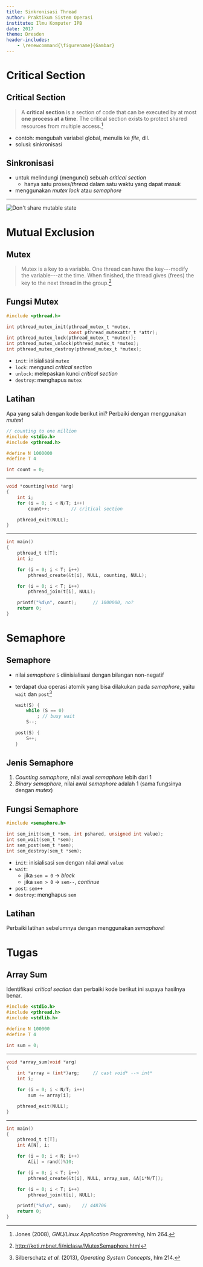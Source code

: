 ```yaml
---
title: Sinkronisasi Thread
author: Praktikum Sistem Operasi
institute: Ilmu Komputer IPB
date: 2017
theme: Dresden
header-includes:
    - \renewcommand{\figurename}{Gambar}
---
```


# Critical Section

## Critical Section

> A **critical section** is a section of code that can be executed by at most **one process at a time**.
> The critical section exists to protect shared resources from multiple access.[^06-critsec]

- contoh: mengubah variabel global, menulis ke *file*, dll.
- solusi: sinkronisasi

[^06-critsec]: Jones (2008), *GNU/Linux Application Programming*, hlm 264.


## Sinkronisasi

- untuk melindungi (mengunci) sebuah *critical section*
    - hanya satu proses/*thread* dalam satu waktu yang dapat masuk
- menggunakan *mutex lock* atau *semaphore*

---

![*Don't share mutable state*](img/dont-share-mutable-state.png)


# Mutual Exclusion

## Mutex

> Mutex is a key to a variable.
> One thread can have the key---modify the variable---at the time.
> When finished, the thread gives (frees) the key to the next thread in the group.[^06-mutex]

[^06-mutex]: <http://koti.mbnet.fi/niclasw/MutexSemaphore.html>


## Fungsi Mutex

~~~c
#include <pthread.h>

int pthread_mutex_init(pthread_mutex_t *mutex,
                       const pthread_mutexattr_t *attr);
int pthread_mutex_lock(pthread_mutex_t *mutex));
int pthread_mutex_unlock(pthread_mutex_t *mutex);
int pthread_mutex_destroy(pthread_mutex_t *mutex);
~~~

- `init`: inisialisasi `mutex`
- `lock`: mengunci *critical section*
- `unlock`: melepaskan kunci *critical section*
- `destroy`: menghapus `mutex`

## Latihan

Apa yang salah dengan kode berikut ini? Perbaiki dengan menggunakan *mutex*!

~~~c
// counting to one million
#include <stdio.h>
#include <pthread.h>

#define N 1000000
#define T 4

int count = 0;
~~~

---

~~~c
void *counting(void *arg)
{
    int i;
    for (i = 0; i < N/T; i++)
        count++;        // critical section

    pthread_exit(NULL);
}
~~~

---

~~~c
int main()
{
    pthread_t t[T];
    int i;

    for (i = 0; i < T; i++)
        pthread_create(&t[i], NULL, counting, NULL);

    for (i = 0; i < T; i++)
        pthread_join(t[i], NULL);

    printf("%d\n", count);      // 1000000, no?
    return 0;
}
~~~

# Semaphore

## Semaphore

- nilai *semaphore* `S` diinisialisasi dengan bilangan non-negatif
- terdapat dua operasi atomik yang bisa dilakukan pada *semaphore*, yaitu `wait` dan `post`[^06-sem]

    ~~~c
    wait(S) {
        while (S == 0)
            ; // busy wait
        S--;

    post(S) {
        S++;
    }
    ~~~

[^06-sem]: Silberschatz *et al.* (2013), *Operating System Concepts*, hlm 214.


## Jenis Semaphore

1. *Counting semaphore*, nilai awal *semaphore* lebih dari 1
2. *Binary semaphore*, nilai awal *semaphore* adalah 1 (sama fungsinya dengan *mutex*)

## Fungsi Semaphore

~~~c
#include <semaphore.h>

int sem_init(sem_t *sem, int pshared, unsigned int value);
int sem_wait(sem_t *sem);
int sem_post(sem_t *sem);
int sem_destroy(sem_t *sem);
~~~

- `init`: inisialisasi `sem` dengan nilai awal `value`
- `wait`:
    - jika `sem = 0` &rarr; *block*
    - jika `sem > 0` &rarr; `sem--`, *continue*
- `post`: `sem++`
- `destroy`: menghapus `sem`

## Latihan

Perbaiki latihan sebelumnya dengan menggunakan *semaphore*!


# Tugas

## Array Sum

Identifikasi *critical section* dan perbaiki kode berikut ini supaya hasilnya benar.

~~~c
#include <stdio.h>
#include <pthread.h>
#include <stdlib.h>

#define N 100000
#define T 4

int sum = 0;
~~~

---

~~~c
void *array_sum(void *arg)
{
    int *array = (int*)arg;     // cast void* --> int*
    int i;

    for (i = 0; i < N/T; i++)
        sum += array[i];

    pthread_exit(NULL);
}
~~~

---

~~~c
int main()
{
    pthread_t t[T];
    int A[N], i;

    for (i = 0; i < N; i++)
        A[i] = rand()%10;

    for (i = 0; i < T; i++)
        pthread_create(&t[i], NULL, array_sum, &A[i*N/T]);

    for (i = 0; i < T; i++)
        pthread_join(t[i], NULL);

    printf("%d\n", sum);    // 448706
    return 0;
}
~~~
